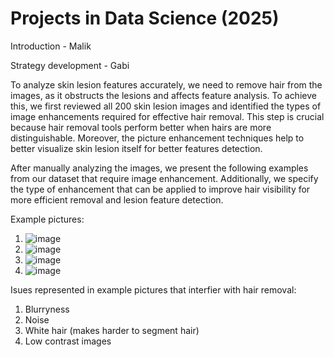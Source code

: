 # Projects in Data Science (2025)
Introduction - Malik


Strategy development - Gabi

To analyze skin lesion features accurately, we need to remove hair from the images, as it obstructs the lesions and affects feature analysis. To achieve this, we first reviewed all 200 skin lesion images and identified the types of image enhancements required for effective hair removal. This step is crucial because hair removal tools perform better when hairs are more distinguishable. Moreover, the picture enhancement techniques help to better visualize skin lesion itself for better features detection. 

After manually analyzing the images, we present the following examples from our dataset that require image enhancement. Additionally, we specify the type of enhancement that can be applied to improve hair visibility for more efficient removal and lesion feature detection.

Example pictures:

1. ![image](https://github.com/user-attachments/assets/1e943f0d-2b36-4560-b7c9-f3502d4cfb93)
2. ![image](https://github.com/user-attachments/assets/6abab688-35b6-4eea-973f-2b19ae1a6d4e)
3. ![image](https://github.com/user-attachments/assets/5e9a09b8-135e-42eb-a488-f03f45e7852e)
4. ![image](https://github.com/user-attachments/assets/6fd047a4-bef8-4726-ad82-ca2798b8a250)

Isues represented in example pictures that interfier with hair removal:
1. Blurryness
2. Noise
3. White hair (makes harder to segment hair)
4. Low contrast images







